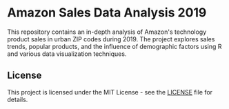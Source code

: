 # Amazon Sales Data Analysis 2019

This repository contains an in-depth analysis of Amazon's technology product sales in urban ZIP codes during 2019. The project explores sales trends, popular products, and the influence of demographic factors using R and various data visualization techniques.

## License

This project is licensed under the MIT License - see the [LICENSE](LICENSE) file for details.

